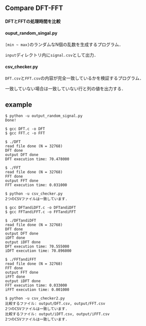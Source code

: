 ## Compare DFT-FFT

#### DFTとFFTの処理時間を比較

#### ouput_random_singal.py
`[min ~ max]`のランダムなN個の乱数を生成するプログラム．

`input`ディレクトリ内に`signal.csv`として出力．



#### csv_checker.py
`DFT.csv`と`FFT.csv`の内容が完全一致しているかを検証するプログラム．

一致していない場合は一致していない行と列の値を出力する．



## example
``` console
$ python -u output_random_signal.py
Done!

$ gcc DFT.c -o DFT
$ gcc FFT.c -o FFT

$ ./DFT
read file done (N = 32768)
DFT done
output DFT done
DFT execution time: 70.478000

$ ./FFT
read file done (N = 32768)
FFT done
output FFT done
FFT execution time: 0.031000

$ python -u csv_checker.py
2つのCSVファイルは一致しています.
```


``` console
$ gcc DFTandiDFT.c -o DFTandiDFT
$ gcc FFTandiFFT.c -o FFTandiFFT

$ ./DFTandiDFT
read file done (N = 32768)
DFT done
output DFT done
iDFT done
output iDFT done
DFT execution time: 70.555000
iDFT execution time: 70.896000

$ ./FFTandiFFT
read file done (N = 32768)
FFT done
output FFT done
iFFT done
output iDFT done
FFT execution time: 0.033000
iFFT execution time: 0.001000

$ python -u csv_checker2.py
比較するファイル: output/DFT.csv, output/FFT.csv
2つのCSVファイルは一致しています.
比較するファイル: output/iDFT.csv, output/iFFT.csv
2つのCSVファイルは一致しています.
```
